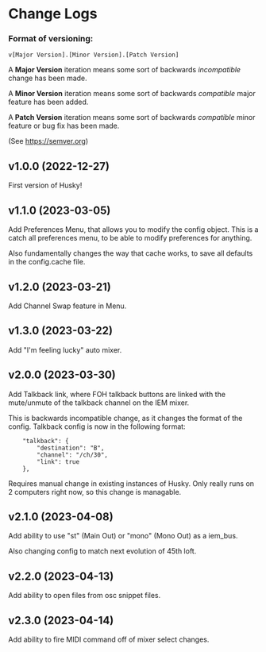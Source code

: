# Change Logs

### Format of versioning:

```
v[Major Version].[Minor Version].[Patch Version]
```

A **Major Version** iteration means some sort of backwards *incompatible* change has been made.

A **Minor Version** iteration means some sort of backwards *compatible* major feature has been added.

A **Patch Version** iteration means some sort of backwards *compatible* minor feature or bug fix has been made.

(See https://semver.org)

## v1.0.0 (2022-12-27)

First version of Husky!

## v1.1.0 (2023-03-05)

Add Preferences Menu, that allows you to modify the config object. This is a catch all preferences menu,
to be able to modify preferences for anything.

Also fundamentally changes the way that cache works, to save all defaults in the config.cache file.

## v1.2.0 (2023-03-21)

Add Channel Swap feature in Menu.

## v1.3.0 (2023-03-22)

Add "I'm feeling lucky" auto mixer.

## v2.0.0 (2023-03-30)

Add Talkback link, where FOH talkback buttons are linked with the mute/unmute of the talkback channel on the IEM mixer.

This is backwards incompatible change, as it changes the format of the config. Talkback config is now in the following format:

```
    "talkback": {
        "destination": "B",
        "channel": "/ch/30",
        "link": true
    },
```

Requires manual change in existing instances of Husky. Only really runs on 2 computers right now, so this change is managable.

## v2.1.0 (2023-04-08)

Add ability to use "st" (Main Out) or "mono" (Mono Out) as a iem_bus.

Also changing config to match next evolution of 45th loft.

## v2.2.0 (2023-04-13)

Add ability to open files from osc snippet files.

## v2.3.0 (2023-04-14)

Add ability to fire MIDI command off of mixer select changes.